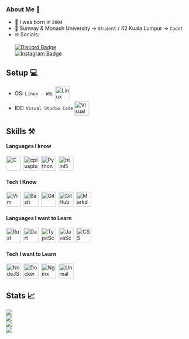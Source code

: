 ### About Me 👋

- 🎂 I was born in `2004`
  <br>
- 📖 Sunway & Monash University -> `Student` / 42 Kuala Lumpur -> `Cadet`
  <br>
- 🌐 Socials:
  <br>
  <br>
  <a href="https://www.discordapp.com/users/631528423931510794">
    <img src="https://img.shields.io/badge/Discord-5865F2.svg?style=for-the-badge&logo=Discord&logoColor=white" alt="Discord Badge"/>
  </a>
  <br>
  <a href="https://www.instagram.com/legit_laian/">
    <img src="https://img.shields.io/badge/Instagram-E4405F.svg?style=for-the-badge&logo=Instagram&logoColor=white" alt="Instagram Badge"/>
  </a>
  
## Setup 💻
  - OS: `Linux - WSL` <img align="center" src="https://cdn.jsdelivr.net/gh/devicons/devicon/icons/linux/linux-original.svg" title="Linux" alt="Linux" width="40" height="40"/>&nbsp;
    <br>
  - IDE: `Visual Studio Code` <img align="center" src="https://cdn.jsdelivr.net/gh/devicons/devicon/icons/vscode/vscode-original.svg" title="Visual Studio Code" alt="Visual Studio Code" width="40" height="40"/>
    <br>
## Skills ⚒️

#### Languages I know

<div>
  <img src="https://cdn.jsdelivr.net/gh/devicons/devicon/icons/c/c-original.svg" title="C" alt="C" width="40" height="40"/>&nbsp;
  <img src="https://cdn.jsdelivr.net/gh/devicons/devicon/icons/cplusplus/cplusplus-original.svg" title="cplusplus" alt="cplusplus" width="40" height="40"/>&nbsp;
  <img src="https://cdn.jsdelivr.net/gh/devicons/devicon/icons/python/python-original.svg" title="Python" alt="Python" width="40" height="40"/>&nbsp;
  <img src="https://cdn.jsdelivr.net/gh/devicons/devicon/icons/html5/html5-original.svg" title="html5" alt="html5" width="40" height="40"/>
</div>

#### Tech I Know
<div>
  <img src="https://cdn.jsdelivr.net/gh/devicons/devicon/icons/vim/vim-original.svg" title="Vim" alt="Vim" width="40" height="40"/>&nbsp;
  <img src="https://cdn.jsdelivr.net/gh/devicons/devicon/icons/bash/bash-original.svg" title="Bash" alt="Bash" width="40" height="40"/>&nbsp;
  <img src="https://cdn.jsdelivr.net/gh/devicons/devicon/icons/git/git-original.svg" title="Git" alt="Git" width="40" height="40"/>&nbsp;
  <img src="https://cdn.jsdelivr.net/gh/devicons/devicon/icons/github/github-original.svg" title="GitHub" alt="GitHub" width="40" height="40"/>&nbsp;
  <img src="https://cdn.jsdelivr.net/gh/devicons/devicon/icons/markdown/markdown-original.svg" title="Markdown" alt="Markdown" width="40" height="40"/>
</div>

#### Languages I want to Learn
<div>
  <img src="https://cdn.jsdelivr.net/gh/devicons/devicon/icons/rust/rust-plain.svg" title="Rust" alt="Rust" width="40" height="40"/>&nbsp;
  <img src="https://cdn.jsdelivr.net/gh/devicons/devicon/icons/dart/dart-original.svg" title="Dart" alt="Dart" width="40" height="40"/>&nbsp;
  <img src="https://cdn.jsdelivr.net/gh/devicons/devicon/icons/typescript/typescript-original.svg" title="TypeScript" alt="TypeScript" width="40" height="40"/>&nbsp;
  <img src="https://cdn.jsdelivr.net/gh/devicons/devicon/icons/javascript/javascript-original.svg" title="JavaScript" alt="JavaScript" width="40" height="40"/>&nbsp;
  <img src="https://cdn.jsdelivr.net/gh/devicons/devicon/icons/css3/css3-original.svg" title="CSS" alt="CSS" width="40" height="40"/>
</div>

#### Tech I want to Learn
<div>
  <img src="https://cdn.jsdelivr.net/gh/devicons/devicon/icons/nodejs/nodejs-original.svg" title="NodeJS" alt="NodeJS" width="40" height="40"/>&nbsp;
  <img src="https://cdn.jsdelivr.net/gh/devicons/devicon/icons/docker/docker-original.svg" title="Docker" alt="Docker" width="40" height="40"/>&nbsp;
  <img src="https://cdn.jsdelivr.net/gh/devicons/devicon/icons/nginx/nginx-original.svg" title="Nginx" alt="Nginx" width="40" height="40"/>&nbsp;
  <img src="https://cdn.jsdelivr.net/gh/devicons/devicon/icons/unrealengine/unrealengine-original.svg" title="Unreal Engine" alt="Unreal Engine" width="40" height="40"/>
</div>

## Stats 📈
<div>
  <img align="center" src="https://github-readme-stats.vercel.app/api?username=LaiAnTan&theme=dark">
  <br>
  <img align="center" src="https://github-readme-stats.vercel.app/api/top-langs/?username=LaiAnTan&layout=compact&theme=dark&hide=Roff,Makefile">
  <br>
  <img align="center" src="https://github-readme-stats.vercel.app/api/wakatime?username=LaiAnTan&layout=compact&theme=dark&hide=Git%20Config,Makefile,Objective-C,Markdown,JSON,Roff,Text,Other">
  <br>
  <img align="center" src="https://streak-stats.demolab.com/?user=LaiAnTan&theme=dark">
<div>
